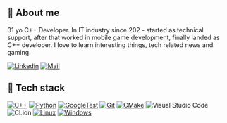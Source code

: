 ## 👋 About me

31 yo C++ Developer. In IT industry since 202 - started as technical support, after that worked in mobile game development, finally landed as C++ developer. I love to learn interesting things, tech related news and gaming.

[![Linkedin](https://ziadoua.github.io/m3-Markdown-Badges/badges/LinkedIn/linkedin1.svg)](https://www.linkedin.com/in/jakub-cieplinski/)
[![Mail](https://ziadoua.github.io/m3-Markdown-Badges/badges/Mail/mail1.svg)](mailto:jakub@cieplinski.dev)

## 🔧 Tech stack

[![C++](https://img.shields.io/badge/c%2B%2B-blue?style=for-the-badge&logo=cplusplus&logoColor=WHITE)](https://cieplinski.dev/)
[![Python](https://img.shields.io/badge/Python-3776AB?style=for-the-badge&logo=python&logoColor=white)](https://cieplinski.dev/)
[![GoogleTest](https://img.shields.io/badge/GoogleTest-yellow?style=for-the-badge&logo=google&logoColor=blue)](https://cieplinski.dev/)
[![Git](https://img.shields.io/badge/GIT-E44C30?style=for-the-badge&logo=git&logoColor=white)](https://cieplinski.dev/)
[![CMake](https://img.shields.io/badge/CMake-red?style=for-the-badge&logo=cmake&logoColor=Blue)](https://cieplinski.dev/)
![Visual Studio Code](https://img.shields.io/badge/Visual%20Studio%20Code-0078d7.svg?style=for-the-badge&logo=visual-studio-code&logoColor=white)
![CLion](https://img.shields.io/badge/CLion-black?style=for-the-badge&logo=clion&logoColor=WHITE)
[![Linux](https://img.shields.io/badge/Linux-FCC624?style=for-the-badge&logo=linux&logoColor=black)](https://cieplinski.dev/)
[![Windows](https://img.shields.io/badge/Windows-0078D6?style=for-the-badge&logo=windows&logoColor=white)](https://cieplinski.dev/)
